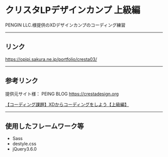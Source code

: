 # クリスタLPデザインカンプ 上級編
PENGIN LLC.様提供のXDデザインカンプのコーディング練習  

---
## リンク
https://opipi.sakura.ne.jp/portfolio/cresta03/

---
## 参考リンク
提供元サイト様： PEING BLOG https://crestadesign.org

[【コーディング課題】XDからコーディングをしよう【上級編】](https://crestadesign.org/cording-third/)

---
## 使用したフレームワーク等
- Sass
- destyle.css
- jQuery3.6.0
